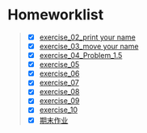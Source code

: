 # Homeworklist
>- [x] [exercise_02_print your name](https://github.com/maphyca/compuational_physics_2014301020045/blob/master/homework/exercise_02_print%20your%20name.md)
>- [x] [exercise_03_move your name](https://github.com/maphyca/compuational_physics_2014301020045/blob/master/homework/exercise_03_move%20your%20name.md)
>- [x] [exercise_04_Problem_1.5](https://github.com/maphyca/compuational_physics_2014301020045/blob/master/homework/exercise_04_Problem%201.5.md)
>- [x] [exercise_05](https://github.com/maphyca/compuational_physics_2014301020045/blob/master/homework/exercise_05simulating%20the%20missiles.py)
>- [x] [exercise_06](https://github.com/maphyca/compuational_physics_2014301020045/blob/master/homework/exercise_06.md)
>- [x] [exercise_07](https://github.com/maphyca/compuational_physics_2014301020045/blob/master/homework/exercise_07.md)
>- [x] [exercise_08](https://github.com/maphyca/compuational_physics_2014301020045/blob/master/homework/exercise_08.md)
>- [x] [exercise_09](https://github.com/maphyca/compuational_physics_2014301020045/blob/master/homework/exercise_09.md)
>- [x] [exercise_10](https://github.com/maphyca/compuational_physics_2014301020045/blob/master/homework/exercise_10.org)
>- [x] [期末作业](http://htmlpreview.github.io/?https://github.com/maphyca/compuational_physics_2014301020045/blob/master/homework/finalproject.html)
